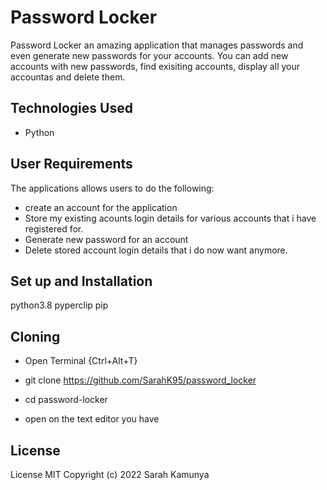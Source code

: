 # Password Locker

Password Locker an amazing application that  manages  passwords and even generate new passwords for your accounts. You can add new accounts with new passwords, find exisiting accounts, display all your accountas and delete them.

## Technologies Used
* Python

## User Requirements
The applications allows users to do the following:
* create an account for the application
* Store my existing acounts login details for various accounts that i have registered for.
* Generate new password for an account 
* Delete stored account login details that i do now want anymore.

## Set up and Installation
python3.8
pyperclip
pip

## Cloning

* Open Terminal {Ctrl+Alt+T}

* git clone https://github.com/SarahK95/password_locker

* cd password-locker

* open on  the text editor you have


## License
License MIT Copyright (c) 2022 Sarah Kamunya

